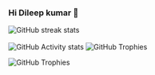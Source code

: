 ### Hi Dileep kumar 👋

<!--
**Dileepkumar18311/Dileepkumar18311** is a ✨ _special_ ✨ repository because its `README.md` (this file) appears on your GitHub profile.

Here are some ideas to get you started:

- 🔭 I’m currently studing in Computer Science ...
- 🌱 I’m currently Programming ...
- 👯 I’m looking to collaborate on ...
- 🤔 I’m looking for help with ...
- 💬 Ask me about ...
- 📫 How to reach me: ...
- 😄 Pronouns: ...
- ⚡ Fun fact: ...
-->
![GitHub streak stats](https://github-readme-streak-stats.herokuapp.com/?user=Dileepkumar18311)  
<br/>
 ![GitHub Activity stats]( https://activity-graph.herokuapp.com/graph?username=Dileepkumar1831)
![GitHub Trophies ](https://github-profile-trophy.vercel.app/?username=Dileepkumar183186)  

![GitHub Trophies ](https://github-readme-stats.vercel.app/api/top-langs/?username=Dileepkumar1831)  
    
   
